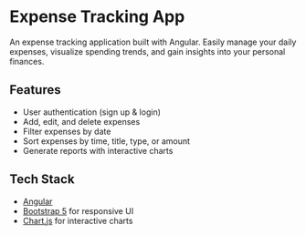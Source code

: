 # Expense Tracking App

An expense tracking application built with Angular. Easily manage your daily expenses, visualize spending trends, and gain insights into your personal finances.

## Features

- User authentication (sign up & login)
- Add, edit, and delete expenses
- Filter expenses by date
- Sort expenses by time, title, type, or amount
- Generate reports with interactive charts

## Tech Stack

- [Angular](https://angular.io/)
- [Bootstrap 5](https://getbootstrap.com/) for responsive UI
- [Chart.js](https://www.chartjs.org/) for interactive charts
